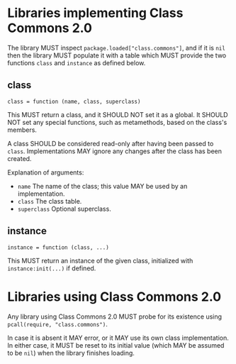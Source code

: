 Libraries implementing Class Commons 2.0
========================================

The library MUST inspect `package.loaded["class.commons"]`, and if it is `nil` then the library MUST populate it with a table which MUST provide the two functions `class` and `instance` as defined below.

## class

	class = function (name, class, superclass)

This MUST return a class, and it SHOULD NOT set it as a global. It SHOULD NOT set any special functions, such as metamethods, based on the class's members.

A class SHOULD be considered read-only after having been passed to `class`. Implementations MAY ignore any changes after the class has been created.

Explanation of arguments:

 * `name` The name of the class; this value MAY be used by an implementation.
 * `class` The class table.
 * `superclass` Optional superclass.

## instance

	instance = function (class, ...)

This MUST return an instance of the given class, initialized with `instance:init(...)` if defined.

Libraries using Class Commons 2.0
=================================

Any library using Class Commons 2.0 MUST probe for its existence using `pcall(require, "class.commons")`.

In case it is absent it MAY error, or it MAY use its own class implementation. In either case, it MUST be reset to its initial value (which MAY be assumed to be `nil`) when the library finishes loading.

